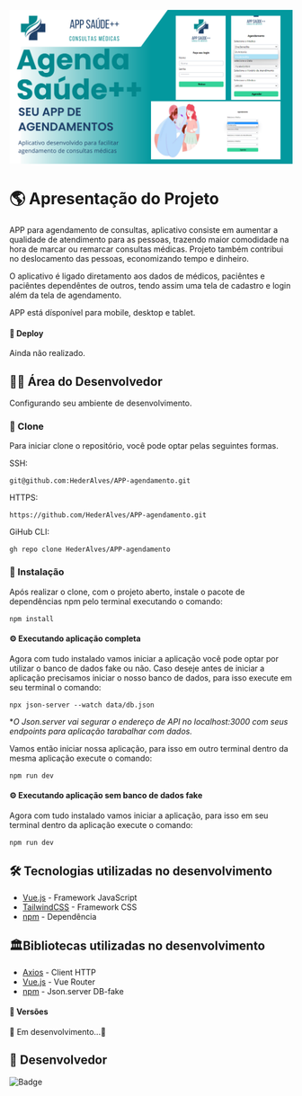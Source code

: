 
![Logo do Projeto](./design/banner-app-saude++.png)

# 🌎 Apresentação do Projeto

APP para agendamento de consultas, aplicativo consiste em aumentar a qualidade de atendimento para as pessoas, trazendo maior comodidade na hora de marcar ou remarcar consultas médicas. Projeto também contribui no deslocamento das pessoas, economizando tempo e dinheiro.

O aplicativo é ligado diretamento aos dados de médicos, paciêntes e paciêntes dependêntes de outros, tendo assim uma tela de cadastro e login além da tela de agendamento.

APP está dísponível para mobile, desktop e tablet.

#### 🚀 Deploy
Ainda não realizado.


## 👨‍💻 Área do Desenvolvedor

Configurando seu ambiente de desenvolvimento.

### 🧬 Clone

Para iniciar clone o repositório, você pode optar pelas seguintes formas.

SSH:
```
git@github.com:HederAlves/APP-agendamento.git
```
HTTPS:
```
https://github.com/HederAlves/APP-agendamento.git
```
GiHub CLI:
```
gh repo clone HederAlves/APP-agendamento
```

### 🔧 Instalação

Após realizar o clone, com o projeto aberto, instale o pacote de dependências npm pelo terminal executando o comando:

```
npm install
```

#### ⚙️ Executando aplicação completa

Agora com tudo instalado vamos iniciar a aplicação você pode optar por utilizar o banco de dados fake ou não.
Caso deseje antes de iniciar a aplicação precisamos iniciar o nosso banco de dados, para isso execute em seu terminal o comando:
```
npx json-server --watch data/db.json
```
*_O Json.server vai segurar o endereço de API no localhost:3000 com seus endpoints para aplicação tarabalhar com dados._


Vamos então iniciar nossa aplicação, para isso em outro terminal dentro da mesma aplicação execute o comando:
```
npm run dev
```

#### ⚙️ Executando aplicação sem banco de dados fake
Agora com tudo instalado vamos iniciar a aplicação, para isso em seu terminal dentro da aplicação execute o comando: 
```
npm run dev
```

## 🛠️ Tecnologias utilizadas no desenvolvimento

* [Vue.js](https://vuejs.org/) - Framework JavaScript
* [TailwindCSS](https://tailwindcss.com/) - Framework CSS
* [npm](https://www.npmjs.com/) - Dependência

## 🏛️Bibliotecas utilizadas no desenvolvimento 

* [Axios](https://axios-http.com/ptbr/) - Client HTTP
* [Vue.js](https://router.vuejs.org/) - Vue Router
* [npm](https://www.npmjs.com/package/json-server) - Json.server DB-fake

#### 📌 Versões

🚧 Em desenvolvimento...🚧


## 🙋 Desenvolvedor

![Badge](https://img.shields.io/badge/Desenvolvedor-HederAlves-%237159c1?style=for-the-badge&logo=ghost)
